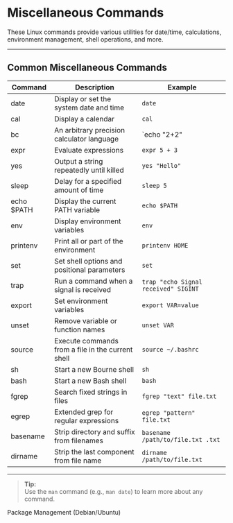 # Miscellaneous Commands

These Linux commands provide various utilities for date/time, calculations, environment management, shell operations, and more.

---

## Common Miscellaneous Commands

| Command         | Description                                         | Example                                 |
|-----------------|-----------------------------------------------------|-----------------------------------------|
| date            | Display or set the system date and time             | `date`                                  |
| cal             | Display a calendar                                  | `cal`                                   |
| bc              | An arbitrary precision calculator language          | `echo "2+2" | bc`                       |
| expr            | Evaluate expressions                                | `expr 5 + 3`                            |
| yes             | Output a string repeatedly until killed             | `yes "Hello"`                           |
| sleep           | Delay for a specified amount of time                | `sleep 5`                               |
| echo $PATH      | Display the current PATH variable                   | `echo $PATH`                            |
| env             | Display environment variables                       | `env`                                   |
| printenv        | Print all or part of the environment                | `printenv HOME`                         |
| set             | Set shell options and positional parameters         | `set`                                   |
| trap            | Run a command when a signal is received             | `trap "echo Signal received" SIGINT`    |
| export          | Set environment variables                           | `export VAR=value`                      |
| unset           | Remove variable or function names                   | `unset VAR`                             |
| source          | Execute commands from a file in the current shell   | `source ~/.bashrc`                      |
| sh              | Start a new Bourne shell                            | `sh`                                    |
| bash            | Start a new Bash shell                              | `bash`                                  |
| fgrep           | Search fixed strings in files                       | `fgrep "text" file.txt`                 |
| egrep           | Extended grep for regular expressions               | `egrep "pattern" file.txt`              |
| basename        | Strip directory and suffix from filenames           | `basename /path/to/file.txt .txt`        |
| dirname         | Strip the last component from file name             | `dirname /path/to/file.txt`              |

---

> **Tip:**  
> Use the `man` command (e.g., `man date`) to learn more about any command.



Package Management (Debian/Ubuntu)